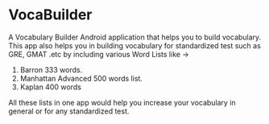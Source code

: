 # VocaBuilder 

A Vocabulary Builder Android application that helps you to build vocabulary. 
This app also helps you in building vocabulary for standardized test such as GRE, GMAT .etc by including various Word Lists like -> 
1. Barron 333 words.
2. Manhattan Advanced 500 words list.
3. Kaplan 400 words

All these lists in one app would help you increase your vocabulary in general or for any standardized test.
